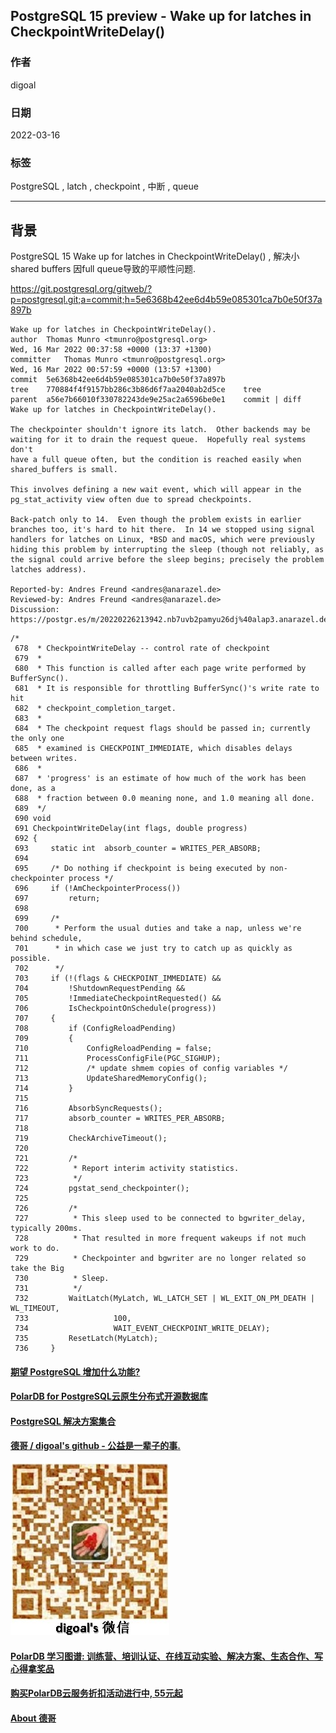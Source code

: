 ## PostgreSQL 15 preview - Wake up for latches in CheckpointWriteDelay()          
                                           
### 作者                                       
digoal                                                    
                                                     
### 日期                                                
2022-03-16                                             
                                             
### 标签                                
PostgreSQL , latch , checkpoint , 中断 , queue                       
                                                   
----                                                     
                                                
## 背景     
PostgreSQL 15 Wake up for latches in CheckpointWriteDelay() , 解决小 shared buffers 因full queue导致的平顺性问题.    
  
https://git.postgresql.org/gitweb/?p=postgresql.git;a=commit;h=5e6368b42ee6d4b59e085301ca7b0e50f37a897b  
  
```  
Wake up for latches in CheckpointWriteDelay().   
author	Thomas Munro <tmunro@postgresql.org>	  
Wed, 16 Mar 2022 00:37:58 +0000 (13:37 +1300)  
committer	Thomas Munro <tmunro@postgresql.org>	  
Wed, 16 Mar 2022 00:57:59 +0000 (13:57 +1300)  
commit	5e6368b42ee6d4b59e085301ca7b0e50f37a897b  
tree	770884f4f9157bb286c3b86d6f7aa2040ab2d5ce	tree  
parent	a56e7b66010f330782243de9e25ac2a6596be0e1	commit | diff  
Wake up for latches in CheckpointWriteDelay().  
  
The checkpointer shouldn't ignore its latch.  Other backends may be  
waiting for it to drain the request queue.  Hopefully real systems don't  
have a full queue often, but the condition is reached easily when  
shared_buffers is small.  
  
This involves defining a new wait event, which will appear in the  
pg_stat_activity view often due to spread checkpoints.  
  
Back-patch only to 14.  Even though the problem exists in earlier  
branches too, it's hard to hit there.  In 14 we stopped using signal  
handlers for latches on Linux, *BSD and macOS, which were previously  
hiding this problem by interrupting the sleep (though not reliably, as  
the signal could arrive before the sleep begins; precisely the problem  
latches address).  
  
Reported-by: Andres Freund <andres@anarazel.de>  
Reviewed-by: Andres Freund <andres@anarazel.de>  
Discussion: https://postgr.es/m/20220226213942.nb7uvb2pamyu26dj%40alap3.anarazel.de  
```  
  
```  
/*  
 678  * CheckpointWriteDelay -- control rate of checkpoint  
 679  *  
 680  * This function is called after each page write performed by BufferSync().  
 681  * It is responsible for throttling BufferSync()'s write rate to hit  
 682  * checkpoint_completion_target.  
 683  *  
 684  * The checkpoint request flags should be passed in; currently the only one  
 685  * examined is CHECKPOINT_IMMEDIATE, which disables delays between writes.  
 686  *  
 687  * 'progress' is an estimate of how much of the work has been done, as a  
 688  * fraction between 0.0 meaning none, and 1.0 meaning all done.  
 689  */  
 690 void  
 691 CheckpointWriteDelay(int flags, double progress)  
 692 {  
 693     static int  absorb_counter = WRITES_PER_ABSORB;  
 694   
 695     /* Do nothing if checkpoint is being executed by non-checkpointer process */  
 696     if (!AmCheckpointerProcess())  
 697         return;  
 698   
 699     /*  
 700      * Perform the usual duties and take a nap, unless we're behind schedule,  
 701      * in which case we just try to catch up as quickly as possible.  
 702      */  
 703     if (!(flags & CHECKPOINT_IMMEDIATE) &&  
 704         !ShutdownRequestPending &&  
 705         !ImmediateCheckpointRequested() &&  
 706         IsCheckpointOnSchedule(progress))  
 707     {  
 708         if (ConfigReloadPending)  
 709         {  
 710             ConfigReloadPending = false;  
 711             ProcessConfigFile(PGC_SIGHUP);  
 712             /* update shmem copies of config variables */  
 713             UpdateSharedMemoryConfig();  
 714         }  
 715   
 716         AbsorbSyncRequests();  
 717         absorb_counter = WRITES_PER_ABSORB;  
 718   
 719         CheckArchiveTimeout();  
 720   
 721         /*  
 722          * Report interim activity statistics.  
 723          */  
 724         pgstat_send_checkpointer();  
 725   
 726         /*  
 727          * This sleep used to be connected to bgwriter_delay, typically 200ms.  
 728          * That resulted in more frequent wakeups if not much work to do.  
 729          * Checkpointer and bgwriter are no longer related so take the Big  
 730          * Sleep.  
 731          */  
 732         WaitLatch(MyLatch, WL_LATCH_SET | WL_EXIT_ON_PM_DEATH | WL_TIMEOUT,  
 733                   100,  
 734                   WAIT_EVENT_CHECKPOINT_WRITE_DELAY);  
 735         ResetLatch(MyLatch);  
 736     }  
```  
  
  
  
#### [期望 PostgreSQL 增加什么功能?](https://github.com/digoal/blog/issues/76 "269ac3d1c492e938c0191101c7238216")
  
  
#### [PolarDB for PostgreSQL云原生分布式开源数据库](https://github.com/ApsaraDB/PolarDB-for-PostgreSQL "57258f76c37864c6e6d23383d05714ea")
  
  
#### [PostgreSQL 解决方案集合](https://yq.aliyun.com/topic/118 "40cff096e9ed7122c512b35d8561d9c8")
  
  
#### [德哥 / digoal's github - 公益是一辈子的事.](https://github.com/digoal/blog/blob/master/README.md "22709685feb7cab07d30f30387f0a9ae")
  
  
![digoal's wechat](../pic/digoal_weixin.jpg "f7ad92eeba24523fd47a6e1a0e691b59")
  
  
#### [PolarDB 学习图谱: 训练营、培训认证、在线互动实验、解决方案、生态合作、写心得拿奖品](https://www.aliyun.com/database/openpolardb/activity "8642f60e04ed0c814bf9cb9677976bd4")
  
  
#### [购买PolarDB云服务折扣活动进行中, 55元起](https://www.aliyun.com/activity/new/polardb-yunparter?userCode=bsb3t4al "e0495c413bedacabb75ff1e880be465a")
  
  
#### [About 德哥](https://github.com/digoal/blog/blob/master/me/readme.md "a37735981e7704886ffd590565582dd0")
  
